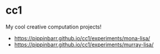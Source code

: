 # cc1

My cool creative computation projects!

* https://pippinbarr.github.io/cc1/experiments/mona-lisa/
* https://pippinbarr.github.io/cc1/experiments/murray-lisa/
